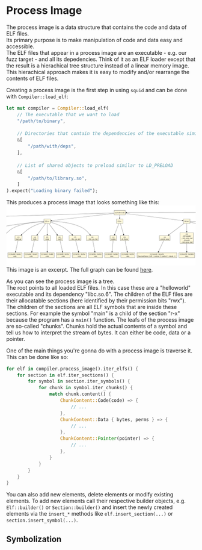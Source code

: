 # Process Image

The process image is a data structure that contains the code and data of ELF files.   
Its primary purpose is to make manipulation of code and data easy and accessible.   
The ELF files that appear in a process image are an executable - e.g. our fuzz target - and all its depedencies.
Think of it as an ELF loader except that the result is a hierachical tree structure instead of a
linear memory image. This hierachical approach makes it is easy to modify 
and/or rearrange the contents of ELF files.

Creating a process image is the first step in using `squid` and can be done with `Compiler::load_elf`:
```rs
let mut compiler = Compiler::load_elf(
    // The executable that we want to load
    "/path/to/binary",
    
    // Directories that contain the dependencies of the executable similar to LD_LIBRARY_PATH
    &[
        "/path/with/deps",
    ],
    
    // List of shared objects to preload similar to LD_PRELOAD
    &[
        "/path/to/library.so",
    ]
).expect("Loading binary failed");
```

This produces a process image that looks something like this:
![](./symimg.png)
This image is an excerpt. The full graph can be found [here](./symimg.svg).

As you can see the process image is a tree.   
The root points to all loaded ELF files. In this case these are a "helloworld" executable and its dependency "libc.so.6".
The children of the ELF files are their allocatable sections (here identified by their
permission bits "rwx").
The children of the sections are all ELF symbols that are inside these sections. For example the symbol
"main" is a child of the section "r-x" because the program has a `main()` function.
The leafs of the process image are so-called "chunks". Chunks hold the actual contents of a symbol and
tell us how to interpret the stream of bytes. It can either be code, data or a pointer.

One of the main things you're gonna do with a process image is traverse it.
This can be done like so:
```rs
for elf in compiler.process_image().iter_elfs() {
    for section in elf.iter_sections() {
        for symbol in section.iter_symbols() {
            for chunk in symbol.iter_chunks() {
                match chunk.content() {
                    ChunkContent::Code(code) => {
                        // ...
                    },
                    ChunkContent::Data { bytes, perms } => {
                        // ...
                    },
                    ChunkContent::Pointer(pointer) => {
                        // ...
                    },
                }
            }
        }
    }
}
```

You can also add new elements, delete elements or modify existing elements.
To add new elements call their respective builder objects, e.g. `Elf::builder()` or
`Section::builder()` and insert the newly created elements via the `insert_*`
methods like `elf.insert_section(...)` or `section.insert_symbol(...)`.

## Symbolization



